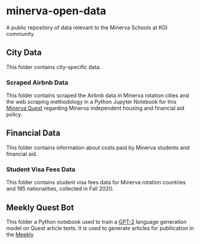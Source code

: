 # minerva-open-data
A public repository of data relevant to the Minerva Schools at KGI community. 

## City Data
This folder contains city-specific data.

### Scraped Airbnb Data
This folder contains scraped the Airbnb data in Minerva rotation cities and the web scraping methodology in a Python Jupyter Notebook for this [Minerva Quest](https://jasenlo123.github.io/The-Minerva-Quest---Worth-Or-Nah-/) regarding Minerva independent housing and financial aid policy. 

## Financial Data
This folder contains information about costs paid by Minerva students and financial aid. 

### Student Visa Fees Data
This folder contains student visa fees data for Minerva rotation countries and 195 nationalities, collected in Fall 2020. 

## Meekly Quest Bot
This folder a Python notebook used to train a [GPT-2](https://openai.com/blog/better-language-models/) language generation model on Quest article texts. It is used to generate articles for publlication in the [Meekly](https://www.minervaquest.com/category/meekly/)

